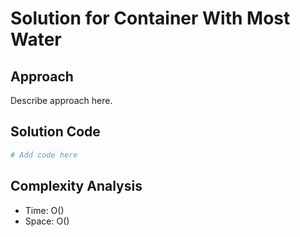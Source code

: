 # Solution for Container With Most Water

## Approach

Describe approach here.

## Solution Code

```python
# Add code here
```
## Complexity Analysis

- Time: O() 
- Space: O()
